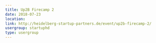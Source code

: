 ```yaml
---
title: Up2B Firecamp 2
date: 2018-07-23
location: 
link: http://heidelberg-startup-partners.de/event/up2b-firecamp-2/
usergroup: startuphd
type: usergroup
---
```

